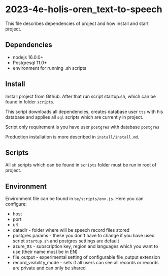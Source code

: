 # 2023-4e-holis-oren_text-to-speech

This file describes dependencies of project and how install and start project.

## Dependencies

- nodejs 16.0.0+
- Postgresql 11.0+
- environment for running .sh scripts

## Install

Install project from Github. After that run script startup.sh, which can be found in
folder `scripts`.

This script downloads all dependencies, creates database user `tts` with his database
and applies all `sql` scripts which are currently in project.

Script only requirement is you have user `postgres` with database `postgres`

Production installation is more described in `install/install.md`.

## Scripts

All `sh` scripts which can be found in `scripts` folder must be run in root of project.

## Environment

Environment file can be found in `be/scripts/env.js`. Here you can configure:

- host
- port
- url
- datadir - folder where will be speech record files stored
- postgres params - these you don't have to change if you have used script `startup.sh`
  and postgres settings are default
- azure_tts - subscription key, region and languages which you want to use (their name must be in EN)
- file_output - experimental setting of configurable file_output extension
- record_visibility_mode - sets if all users can see all records or records are private and can only be shared